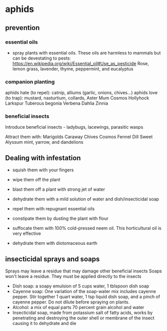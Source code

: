 # aphids
## prevention
### essential oils
- spray plants with essential oils. These oils are harmless to mammals but can
be devestating to pests: https://en.wikipedia.org/wiki/Essential_oil#Use_as_pesticide
Rose, lemon grass, lavender, thyme, peppermint, and eucalyptus

### companion planting
aphids hate (to repel): catnip, alliums (garlic, onions, chives...)
aphids love (to trap): mustard, nasturtium, collards,
    Aster
    Mum
    Cosmos
    Hollyhock
    Larkspur
    Tuberous begonia
    Verbena
    Dahlia
    Zinnia

### beneficial insects
Introduce beneficial insects - ladybugs, lacewings, parasitic wasps

Attract them with:
    Marigolds
    Caraway
    Chives
    Cosmos
    Fennel
    Dill
    Sweet Alyssum
    mint, yarrow, and dandelions

## Dealing with infestation
- squish them with your fingers
- wipe them off the plant
- blast them off a plant with strong jet of water

- dehydrate them with a mild solution of water and dish/insecticidal soap
- repel them with repugnant essential oils

- constipate them by dusting the plant with flour
- suffocate them with 100% cold-pressed neem oil. This horticultural oil is very effective
- dehydrate them with diotomaceous earth

## insecticidal sprays and soaps
Sprays may leave a residue that may damage other beneficial insects
Soaps won't leave a residue. They must be applied directly to the
insects

- Dish soap: a soapy emulsion of 5 cups water, 1 tblspoon dish soap
- Cayenne soap: One variation of the soap-water mix includes cayenne pepper.
Stir together 1 quart water, 1 tsp liquid dish soap, and a pinch of cayenne
pepper. Do not dilute before spraying on plants.
- Alcohol: a mix of equal parts 70 percent grain alcohol and water
- Insecticidal soap, made from potassium salt of fatty acids, works by penetrating
and destroying the outer shell or membrane of the insect causing it to dehydrate
and die